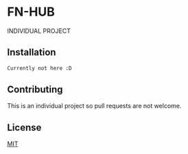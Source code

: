 # FN-HUB
INDIVIDUAL PROJECT

## Installation

```bash
Currently not here :D 
```

## Contributing

This is an individual project so pull requests are not welcome. 

## License

[MIT](https://choosealicense.com/licenses/mit/)